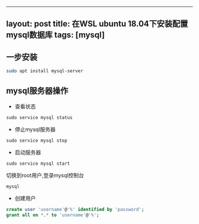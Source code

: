 
---
layout: post
title: 在WSL ubuntu 18.04下安装配置mysql数据库
tags: [mysql]
---

## 一步安装

```bash
sudo apt install mysql-server
```

<!-- more -->

## mysql服务器操作

* 查看状态

`sudo service mysql status`

* 停止mysql服务器

`sudo service mysql stop`

* 启动服务器

`sudo service mysql start`

切换到root用户,登录mysql控制台

`mysql`

* 创建用户

```sql
create user 'username'@'%' identified by 'password';
grant all on *.* to 'username'@'%';
```

